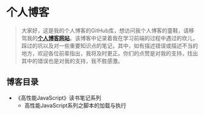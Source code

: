 # 个人博客
> 大家好，这是我的个人博客的GitHub库，想访问我个人博客的童鞋，请移驾我的[**个人博客网站**](http://lizuoxing.com/)。该博客中记录着我在学习前端的过程中遇过的坎儿，踩过的坑以及对一些重要知识点的笔记，其中，如有描述错误或描述不当的地方，欢迎各位前辈指出，我将及时更正。你们的点赞是对我的支持，找出其中的错误也是对我的支持，我不胜感激。  
## 博客目录  
* 《高性能JavaScript》读书笔记系列  
	- 高性能JavaScript系列之脚本的加载与执行